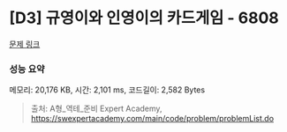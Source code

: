 # [D3] 규영이와 인영이의 카드게임 - 6808 

[문제 링크](https://swexpertacademy.com/main/code/problem/problemDetail.do?contestProbId=AWgv9va6HnkDFAW0) 

### 성능 요약

메모리: 20,176 KB, 시간: 2,101 ms, 코드길이: 2,582 Bytes



> 출처: A형_역테_준비 Expert Academy, https://swexpertacademy.com/main/code/problem/problemList.do